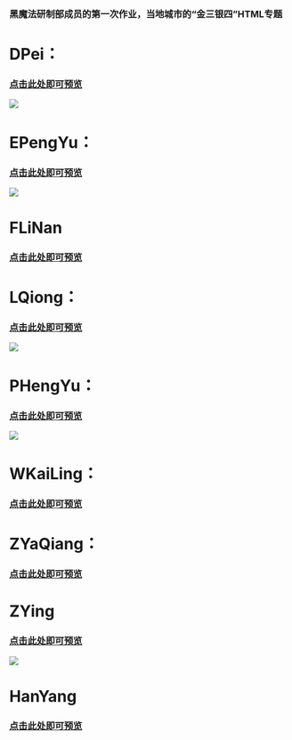 ### 黑魔法研制部成员的第一次作业，当地城市的“金三银四”HTML专题

# DPei：
### [点击此处即可预览](https://a1pha6et.github.io/task1/DPei/)
![](https://a1pha6et.github.io/task1/Upload/DP.png)

# EPengYu：
### [点击此处即可预览](https://a1pha6et.github.io/task1/EPengYu/)
![](https://a1pha6et.github.io/task1/Upload/EPY.png)

# FLiNan
### [点击此处即可预览](https://a1pha6et.github.io/task1/FLiNan/)

# LQiong：
### [点击此处即可预览](https://a1pha6et.github.io/task1/LQiong/)
![](https://a1pha6et.github.io/task1/Upload/LQ.png)

# PHengYu：
### [点击此处即可预览](https://a1pha6et.github.io/task1/PHengYu/)
![](https://a1pha6et.github.io/task1/Upload/PHY.png)

# WKaiLing：
### [点击此处即可预览](https://a1pha6et.github.io/task1/WKaiLing/)

# ZYaQiang：
### [点击此处即可预览](https://a1pha6et.github.io/task1/ZYaQiang/)

# ZYing
### [点击此处即可预览](https://a1pha6et.github.io/task1/ZYing/)
![](https://a1pha6et.github.io/task1/Upload/ZY.png)

# HanYang
### [点击此处即可预览](https://m.anjuke.com/shen/daogou/specialztview/17403/)
